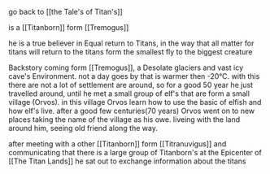 go back to [[the Tale's of Titan's]]

is a [[Titanborn]] form [[Tremogus]]

he is a true believer in Equal return to Titans, in the way that all matter for titans will return to the titans form the smallest fly to the biggest creature 

Backstory 
coming form [[Tremogus]], a Desolate glaciers and vast icy cave's Environment. not a day goes by that is warmer then -20°C. with this there are not a lot of settlement are around, so for a good 50 year he just travelled around, until he met a small group of elf's that are form a small village (Orvos). in this village Orvos learn how to use the basic of elfish and how elf's live. after a good few centuries(70 years) Orvos went on to new places taking the name of the village as his owe. liveing with the land around him, seeing old friend along the way.

after meeting with a other [[Titanborn]] form [[Titranuvigus]] and communicating that there is a large group of Titanborn's at the Epicenter of [[The Titan Lands]] he sat out to exchange information about the titans 
